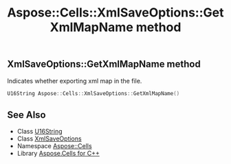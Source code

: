 ﻿---
title: Aspose::Cells::XmlSaveOptions::GetXmlMapName method
linktitle: GetXmlMapName
second_title: Aspose.Cells for C++ API Reference
description: 'Aspose::Cells::XmlSaveOptions::GetXmlMapName method. Indicates whether exporting xml map in the file in C++.'
type: docs
weight: 1200
url: /cpp/aspose.cells/xmlsaveoptions/getxmlmapname/
---
## XmlSaveOptions::GetXmlMapName method


Indicates whether exporting xml map in the file.

```cpp
U16String Aspose::Cells::XmlSaveOptions::GetXmlMapName()
```

## See Also

* Class [U16String](../../u16string/)
* Class [XmlSaveOptions](../)
* Namespace [Aspose::Cells](../../)
* Library [Aspose.Cells for C++](../../../)
